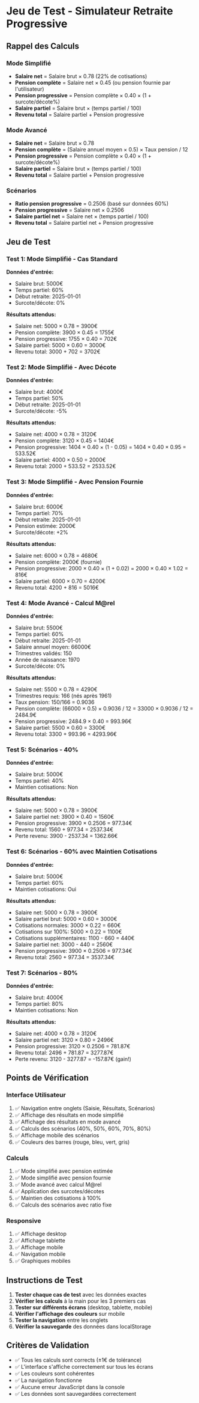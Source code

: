 # Jeu de Test - Simulateur Retraite Progressive

## Rappel des Calculs

### Mode Simplifié
- **Salaire net** = Salaire brut × 0.78 (22% de cotisations)
- **Pension complète** = Salaire net × 0.45 (ou pension fournie par l'utilisateur)
- **Pension progressive** = Pension complète × 0.40 × (1 + surcote/décote%)
- **Salaire partiel** = Salaire brut × (temps partiel / 100)
- **Revenu total** = Salaire partiel + Pension progressive

### Mode Avancé
- **Salaire net** = Salaire brut × 0.78
- **Pension complète** = (Salaire annuel moyen × 0.5) × Taux pension / 12
- **Pension progressive** = Pension complète × 0.40 × (1 + surcote/décote%)
- **Salaire partiel** = Salaire brut × (temps partiel / 100)
- **Revenu total** = Salaire partiel + Pension progressive

### Scénarios
- **Ratio pension progressive** = 0.2506 (basé sur données 60%)
- **Pension progressive** = Salaire net × 0.2506
- **Salaire partiel net** = Salaire net × (temps partiel / 100)
- **Revenu total** = Salaire partiel net + Pension progressive

## Jeu de Test

### Test 1: Mode Simplifié - Cas Standard
**Données d'entrée:**
- Salaire brut: 5000€
- Temps partiel: 60%
- Début retraite: 2025-01-01
- Surcote/décote: 0%

**Résultats attendus:**
- Salaire net: 5000 × 0.78 = 3900€
- Pension complète: 3900 × 0.45 = 1755€
- Pension progressive: 1755 × 0.40 = 702€
- Salaire partiel: 5000 × 0.60 = 3000€
- Revenu total: 3000 + 702 = 3702€

### Test 2: Mode Simplifié - Avec Décote
**Données d'entrée:**
- Salaire brut: 4000€
- Temps partiel: 50%
- Début retraite: 2025-01-01
- Surcote/décote: -5%

**Résultats attendus:**
- Salaire net: 4000 × 0.78 = 3120€
- Pension complète: 3120 × 0.45 = 1404€
- Pension progressive: 1404 × 0.40 × (1 - 0.05) = 1404 × 0.40 × 0.95 = 533.52€
- Salaire partiel: 4000 × 0.50 = 2000€
- Revenu total: 2000 + 533.52 = 2533.52€

### Test 3: Mode Simplifié - Avec Pension Fournie
**Données d'entrée:**
- Salaire brut: 6000€
- Temps partiel: 70%
- Début retraite: 2025-01-01
- Pension estimée: 2000€
- Surcote/décote: +2%

**Résultats attendus:**
- Salaire net: 6000 × 0.78 = 4680€
- Pension complète: 2000€ (fournie)
- Pension progressive: 2000 × 0.40 × (1 + 0.02) = 2000 × 0.40 × 1.02 = 816€
- Salaire partiel: 6000 × 0.70 = 4200€
- Revenu total: 4200 + 816 = 5016€

### Test 4: Mode Avancé - Calcul M@rel
**Données d'entrée:**
- Salaire brut: 5500€
- Temps partiel: 60%
- Début retraite: 2025-01-01
- Salaire annuel moyen: 66000€
- Trimestres validés: 150
- Année de naissance: 1970
- Surcote/décote: 0%

**Résultats attendus:**
- Salaire net: 5500 × 0.78 = 4290€
- Trimestres requis: 166 (nés après 1961)
- Taux pension: 150/166 = 0.9036
- Pension complète: (66000 × 0.5) × 0.9036 / 12 = 33000 × 0.9036 / 12 = 2484.9€
- Pension progressive: 2484.9 × 0.40 = 993.96€
- Salaire partiel: 5500 × 0.60 = 3300€
- Revenu total: 3300 + 993.96 = 4293.96€

### Test 5: Scénarios - 40%
**Données d'entrée:**
- Salaire brut: 5000€
- Temps partiel: 40%
- Maintien cotisations: Non

**Résultats attendus:**
- Salaire net: 5000 × 0.78 = 3900€
- Salaire partiel net: 3900 × 0.40 = 1560€
- Pension progressive: 3900 × 0.2506 = 977.34€
- Revenu total: 1560 + 977.34 = 2537.34€
- Perte revenu: 3900 - 2537.34 = 1362.66€

### Test 6: Scénarios - 60% avec Maintien Cotisations
**Données d'entrée:**
- Salaire brut: 5000€
- Temps partiel: 60%
- Maintien cotisations: Oui

**Résultats attendus:**
- Salaire net: 5000 × 0.78 = 3900€
- Salaire partiel brut: 5000 × 0.60 = 3000€
- Cotisations normales: 3000 × 0.22 = 660€
- Cotisations sur 100%: 5000 × 0.22 = 1100€
- Cotisations supplémentaires: 1100 - 660 = 440€
- Salaire partiel net: 3000 - 440 = 2560€
- Pension progressive: 3900 × 0.2506 = 977.34€
- Revenu total: 2560 + 977.34 = 3537.34€

### Test 7: Scénarios - 80%
**Données d'entrée:**
- Salaire brut: 4000€
- Temps partiel: 80%
- Maintien cotisations: Non

**Résultats attendus:**
- Salaire net: 4000 × 0.78 = 3120€
- Salaire partiel net: 3120 × 0.80 = 2496€
- Pension progressive: 3120 × 0.2506 = 781.87€
- Revenu total: 2496 + 781.87 = 3277.87€
- Perte revenu: 3120 - 3277.87 = -157.87€ (gain!)

## Points de Vérification

### Interface Utilisateur
1. ✅ Navigation entre onglets (Saisie, Résultats, Scénarios)
2. ✅ Affichage des résultats en mode simplifié
3. ✅ Affichage des résultats en mode avancé
4. ✅ Calculs des scénarios (40%, 50%, 60%, 70%, 80%)
5. ✅ Affichage mobile des scénarios
6. ✅ Couleurs des barres (rouge, bleu, vert, gris)

### Calculs
1. ✅ Mode simplifié avec pension estimée
2. ✅ Mode simplifié avec pension fournie
3. ✅ Mode avancé avec calcul M@rel
4. ✅ Application des surcotes/décotes
5. ✅ Maintien des cotisations à 100%
6. ✅ Calculs des scénarios avec ratio fixe

### Responsive
1. ✅ Affichage desktop
2. ✅ Affichage tablette
3. ✅ Affichage mobile
4. ✅ Navigation mobile
5. ✅ Graphiques mobiles

## Instructions de Test

1. **Tester chaque cas de test** avec les données exactes
2. **Vérifier les calculs** à la main pour les 3 premiers cas
3. **Tester sur différents écrans** (desktop, tablette, mobile)
4. **Vérifier l'affichage des couleurs** sur mobile
5. **Tester la navigation** entre les onglets
6. **Vérifier la sauvegarde** des données dans localStorage

## Critères de Validation

- ✅ Tous les calculs sont corrects (±1€ de tolérance)
- ✅ L'interface s'affiche correctement sur tous les écrans
- ✅ Les couleurs sont cohérentes
- ✅ La navigation fonctionne
- ✅ Aucune erreur JavaScript dans la console
- ✅ Les données sont sauvegardées correctement
